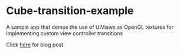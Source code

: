 Cube-transition-example
=======================

A sample app that demos the use of UIViews as OpenGL textures for implementing custom view controller transitions

Click [here](http://www.codesushi.net/blog/2013/05/uiview-as-opengl-texture/) for blog post.
